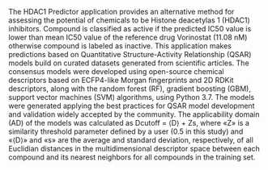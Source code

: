 The HDAC1 Predictor application provides an alternative method for assessing the potential of chemicals to be Histone deacetylas 1 (HDAC1) inhibitors. Compound is classified as active if the predicted IC50 value is lower than mean IC50 value of the reference drug Vorinostat (11.08 nM) otherwise compound is labeled as inactive. This application makes predictions based on Quantitative Structure-Activity Relationship (QSAR) models build on curated datasets generated from scientific articles. The consensus models were developed using open-source chemical descriptors based on ECFP4-like Morgan fingerprints and 2D RDKit descriptors, along with the random forest (RF), gradient boosting (GBM), support vector machines (SVM) algorithms, using Python 3.7. The models were generated applying the best practices for QSAR model development and validation widely accepted by the community. The applicability domain (AD) of the models was calculated as Dcutoff = ⟨D⟩ + Zs, where «Z» is a similarity threshold parameter defined by a user (0.5 in this study) and «⟨D⟩» and «s» are the average and standard deviation, respectively, of all Euclidian distances in the multidimensional descriptor space between each compound and its nearest neighbors for all compounds in the training set. 
